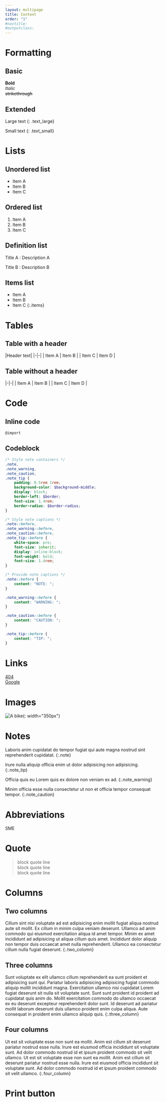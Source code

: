 ```yaml
---
layout: multipage
title: Content
order: "1"
#navtitle:
#outputclass:
---
```

# Formatting

## Basic
**Bold**  
*Italic*  
~~strikethrough~~

## Extended
Large text
{: .text_large}

Small text
{: .text_small}

# Lists

## Unordered list
- Item A
- Item B
- Item C

## Ordered list
1. Item A
2. Item B
3. Item C

## Definition list
Title A
: Description A

Title B
: Description B

## Items list
- Item A
- Item B
- Item C
{:.items}

# Tables
## Table with a header

|Header text|
|-|-|
| Item A | Item B |
| Item C | Item D |

## Table without a header

|-|-|
| Item A | Item B |
| Item C | Item D |

# Code

## Inline code
`@import`

## Codeblock

```scss
/* Style note containers */
.note,
.note_warning,
.note_caution,
.note_tip {
    padding: 0.5rem 1rem;
    background-color: $background-middle;
    display: block;
    border-left: $border;
    font-size: 1.4rem;
    border-radius: $border-radius;
}

/* Style note captions */
.note::before,
.note_warning::before,
.note_caution::before,
.note_tip::before {
    white-space: pre;
    font-size: inherit;
    display: inline-block;
    font-weight: bold;
    font-size: 1.4rem;
}

/* Provide note captions */
.note::before {
    content: "NOTE: ";
}

.note_warning::before {
    content: "WARNING: ";
}

.note_caution::before {
    content: "CAUTION: ";
}

.note_tip::before {
    content: "TIP: ";
}
```

# Links

[404](404)  
[Google](https://www.google.com)

# Images
![A bike](assets/bicycle.jpg){: width="350px"}

# Notes

Laboris anim cupidatat do tempor fugiat qui aute magna nostrud sint reprehenderit cupidatat.
{:.note}

Irure nulla aliquip officia enim ut dolor adipisicing non adipisicing.
{:.note_tip}

Officia quis eu Lorem quis ex dolore non veniam ex ad.
{:.note_warning}

Minim officia esse nulla consectetur ut non et officia tempor consequat tempor.
{:.note_caution}

# Abbreviations
SME

# Quote
> block quote line  
> block quote line  
> block quote line

# Columns

## Two columns
Cillum sint nisi voluptate ad est adipisicing enim mollit fugiat aliqua nostrud aute sit mollit. Ex cillum in minim culpa veniam deserunt. Ullamco ad anim commodo qui eiusmod exercitation aliqua id amet tempor. Minim ex amet incididunt ad adipisicing ut aliqua cillum quis amet. Incididunt dolor aliquip non tempor duis occaecat amet nulla reprehenderit. Ullamco ea consectetur cillum nulla fugiat deserunt.
{:.two_column}

## Three columns
Sunt voluptate ex elit ullamco cillum reprehenderit ea sunt proident et adipisicing sunt qui. Pariatur laboris adipisicing adipisicing fugiat commodo aliquip mollit incididunt magna. Exercitation ullamco nisi cupidatat Lorem fugiat deserunt sit nulla sit voluptate sunt. Sunt sunt proident id proident ad cupidatat quis anim do. Mollit exercitation commodo do ullamco occaecat ex eu deserunt excepteur reprehenderit dolor sunt. Id deserunt ad pariatur mollit laborum deserunt duis ullamco proident enim culpa aliqua. Aute consequat in proident enim ullamco aliquip quis.
{:.three_column}

## Four columns
Ut est sit voluptate esse non sunt ea mollit. Anim est cillum sit deserunt pariatur nostrud esse nulla. Irure est eiusmod officia incididunt sit voluptate sunt. Ad dolor commodo nostrud id et ipsum proident commodo sit velit ullamco. Ut est sit voluptate esse non sunt ea mollit. Anim est cillum sit deserunt pariatur nostrud esse nulla. Irure est eiusmod officia incididunt sit voluptate sunt. Ad dolor commodo nostrud id et ipsum proident commodo sit velit ullamco.
{:.four_column}

# Print button

